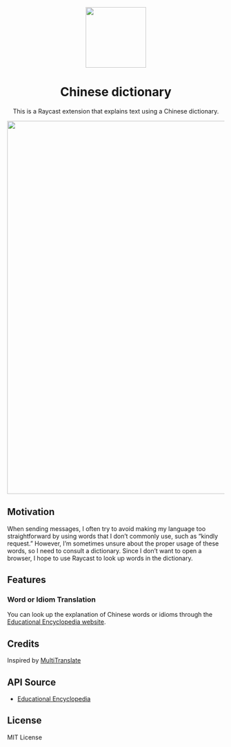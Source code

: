<br>
<br>
<p align="center">
<img src="https://github.com/CofCat456/raycast-chinese-dictionary/blob/main/assets/icon.png?raw=true" width="140" height="140" align="center" />
</p>

<h1 align="center">Chinese dictionary</sup></h1>

<p align="center">
This is a Raycast extension that explains text using a Chinese dictionary.
</p>

<img width="862" src="https://github.com/CofCat456/raycast-chinese-dictionary/assets/93901409/0c5ee7a3-d7ce-4fdd-897d-cf9d8bdb51e7">

## Motivation

When sending messages, I often try to avoid making my language too straightforward by using words that I don’t commonly use, such as “kindly request.” However, I’m sometimes unsure about the proper usage of these words, so I need to consult a dictionary. Since I don’t want to open a browser, I hope to use Raycast to look up words in the dictionary.

## Features

### Word or Idiom Translation

You can look up the explanation of Chinese words or idioms through the [Educational Encyclopedia website](https://pedia.cloud.edu.tw/).

## Credits

Inspired by [MultiTranslate](https://github.com/CofCat456/raycast-multi-translate)

</details>

## API Source

- [Educational Encyclopedia](https://pedia.cloud.edu.tw/)

## License

MIT License
